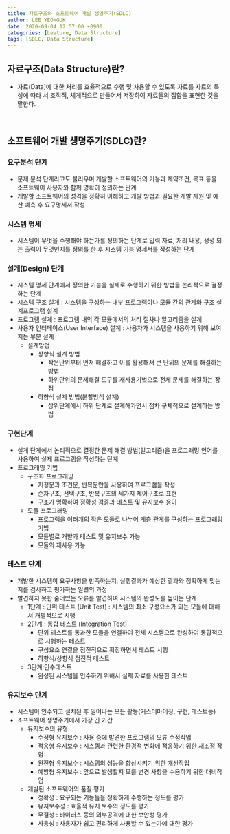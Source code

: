 ```yaml
---
title: 자료구조와 소프트웨어 개발 생명주기(SDLC)
author: LEE YEONGUK
date: 2020-09-04 12:57:00 +0900
categories: [Leature, Data Structure]
tags: [SDLC, Data Structure]
---
```


## 자료구조(Data Structure)란?
- 자료(Data)에 대한 처리를 효율적으로 수행 및 사용할 수 있도록 자료를 자료의 특성에 따라 서 조직적, 체계적으로 만들어서 저장하여 자료들의 집합을 표현한 것을 말한다.

<br/>

## 소프트웨어 개발 생명주기(SDLC)란?

###  요구분석 단계
-   문제 분석 단계라고도 불리우며 개발할 소프트웨어의 기능과 제약조건, 목표 등을 소프트웨어 사용자와 함께 명확히 정의하는 단계
-   개발할 소프트웨어의 성격을 정확히 이해하고 개발 방법과 필요한 개발 자원 및 예산 예측 후 요구명세서 작성

###  시스템 명세
-   시스템이 무엇을 수행해야 하는가를 정의하는 단계로 입력 자료, 처리 내용, 생성 되는 출력이 무엇인지를 정의를 한 후 시스템 기능 명세서를 작성하는 단계

###  설계(Design) 단계
-   시스템 명세 단계에서 정의한 기능을 실제로 수행하기 위한 방법을 논리적으로 결정하는 단계
-   시스템 구조 설계 : 시스템을 구성하는 내부 프로그램이나 모듈 간의 관계와 구조 설계프로그램 설계
-   프로그램 설계 : 프로그램 내의 각 모듈에서의 처리 절차나 알고리즘을 설계
-   사용자 인터페이스(User Interface) 설계 : 사용자가 시스템을 사용하기 위해 보여지는 부분 설계  
    -   설계방법
        -   상향식 설계 방법
            -   작은단위부터 먼저 해결하고 이를 활용해서 큰 단위의 문제를 해결하는 방법
            -   하위단위의 문제해결 도구를 재사용기법으로 전체 문제를 해결하는 장점
        -   하향식 설계 방법(분할방식 설계)
            -   상위단계에서 하위 단계로 설계해가면서 점차 구체적으로 설계하는 방법

###  구현단계
- 설계 단계에서 논리적으로 결정한 문제 해결 방법(알고리즘)을 프로그래밍 언어를 사용하여 실제 프로그램을 작성하는 단계  
-   프로그래밍 기법        
    -   구조화 프로그래밍
        -   지정문과 조건문, 반복문만을 사용하여 프로그램을 작성
        -   순차구조, 선택구조, 반복구조의 세가지 제어구조로 표현
        -   구조가 명확하여 정확성 검증과 테스트 및 유지보수 용이
    -   모듈 프로그래밍
        -   프로그램을 여러개의 작은 모듈로 나누어 계층 관계를 구성하는 프로그래밍기법
        -   모듈별로 개발과 테스트 및 유지보수 가능
        -   모듈의 재사용 가능

###  테스트 단계
-   개발한 시스템이 요구사항을 만족하는지, 실행결과가 예상한 결과와 정확하게 맞는지를 검사하고 평가하는 일련의 과정
-   발견하지 못한 숨어있는 오류를 발견하여 시스템의 완성도를 높이는 단계      
    -   1단계 : 단위 테스트 (Unit Test) : 시스템의 최소 구성요소가 되는 모듈에 대해서 개별적으로 시행
    -   2단계 : 통합 테스트 (Integration Test)
        -   단위 테스트를 통과한 모듈을 연결하여 전체 시스템으로 완성하여 통합적으로 시행하는 테스트
        -   구성요소 연결을 점진적으로 확장하면서 테스트 시행           
        -   하향식/상향식 점진적 테스트
    -   3단계:인수테스트
        -   완성된 시스템을 인수하기 위해서 실제 자료를 사용한 테스트

### 유지보수 단계
- 시스템이 인수되고 설치된 후 일어나는 모든 활동(커스터마이징, 구현, 테스트등)
-   소프트웨어 생명주기에서 가장 긴 기간            
    -   유지보수의 유형
        -   수정형 유지보수 : 사용 중에 발견한 프로그램의 오류 수정작업
        -   적응형 유지보수 : 시스템과 관련한 환경적 변화에 적응하기 위한 재조정 작업
        -   완전형 유지보수 : 시스템의 성능을 향상시키기 위한 개선작업
        -   예방형 유지보수 : 앞으로 발생할지 모를 변경 사항을 수용하기 위한 대비작업
    -   개발된 소프트웨어의 품질 평가
        -   정확성 : 요구되는 기능들을 정확하게 수행하는 정도를 평가
        -   유지보수성 : 효율적 유지 보수의 정도를 평가
        -   무결성 : 바이러스 등의 외부공격에 대한 보안성 평가
        -   사용성 : 사용자가 쉽고 편리하게 사용할 수 있는가에 대한 평가
